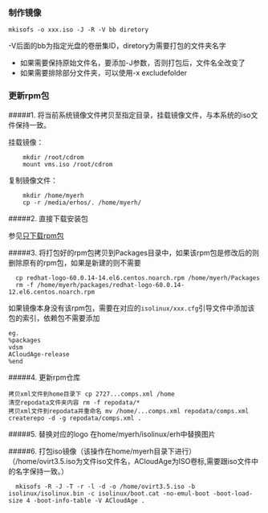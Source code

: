 ### 制作镜像

```shell
mkisofs -o xxx.iso -J -R -V bb diretory
```

-V后面的bb为指定光盘的卷册集ID，diretory为需要打包的文件夹名字

*	如果需要保持原始文件名，要添加-J参数，否则打包后，文件名全改变了
*	如果需要排除部分文件夹，可以使用-x excludefolder


### 更新rpm包

#####1.	将当前系统镜像文件拷贝至指定目录，挂载镜像文件，与本系统的iso文件保持一致。

  挂载镜像：
```shell
  	mkdir /root/cdrom
    mount vms.iso /root/cdrom
```
  复制镜像文件：

```shell
    mkdir /home/myerh
    cp -r /media/erhos/. /home/myerh/
```

#####2.	直接下载安装包

参见[只下载rpm包](../command/更新、禁用yum仓库、只下载rpm.md#只下载不安装rpm)

#####3.	将打包好的rpm包拷贝到Packages目录中，如果该rpm包是修改后的则删除原有的rpm包，如果是新建的则不需要
```shell  
  cp redhat-logo-60.0.14-14.el6.centos.noarch.rpm /home/myerh/Packages
  rm -f /home/myerh/packages/redhat-logo-60.0.14-12.el6.centos.noarch.rpm
```
如果镜像本身没有该rpm包，需要在对应的`isolinux/xxx.cfg`引导文件中添加该包的索引，依赖包不需要添加

	eg.
	%packages
	vdsm
	ACloudAge-release
	%end

#####4.	更新rpm仓库

    拷贝xml文件到home目录下 cp 2727...comps.xml /home
	清空repodata文件夹内容 rm -f repodata/*
	拷贝xml文件到repodata并重命名 mv /home/...comps.xml repodata/comps.xml
	createrepo -d -g repodata/comps.xml .

#####5.	替换对应的logo 在home/myerh/isolinux/erh中替换图片

#####6.	打包iso镜像（该操作在home/myerh目录下进行）
（/home/ovirt3.5.iso为文件iso文件名，ACloudAge为ISO卷标,需要跟iso文件中的名字保持一致。）
```shell
  mkisofs -R -J -T -r -l -d -o /home/ovirt3.5.iso -b isolinux/isolinux.bin -c isolinux/boot.cat -no-emul-boot -boot-load-size 4 -boot-info-table -V ACloudAge .
```